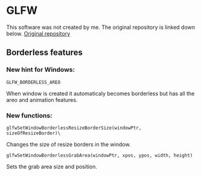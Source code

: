 # GLFW

This software was not created by me. The original repository is linked down below.
[Original repository](https://github.com/glfw/glfw)

## Borderless features

### New hint for Windows:
    GLFW_BORDERLESS_AREO
When window is created it automaticaly becomes borderless but has all the areo and animation features.
### New functions:

    glfwSetWindowBorderlessResizeBorderSize(windowPtr, sizeOfResizeBorder)\
Changes the size of resize borders in the window.

    glfwSetWindowBorderlessGrabArea(windowPtr, xpos, ypos, width, height)
Sets the grab area size and position.
